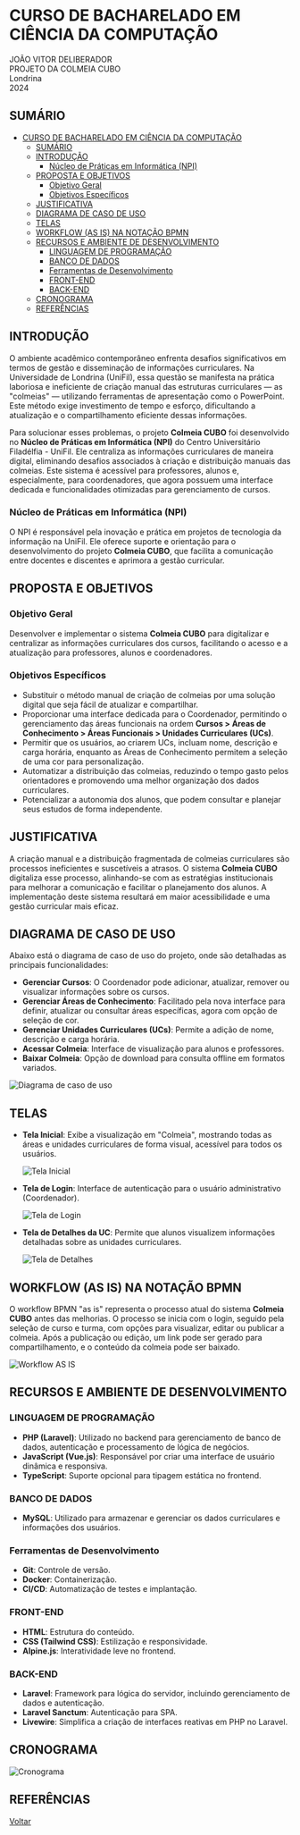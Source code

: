 # CURSO DE BACHARELADO EM CIÊNCIA DA COMPUTAÇÃO  
JOÃO VITOR DELIBERADOR  
PROJETO DA COLMEIA CUBO  
Londrina  
2024

## SUMÁRIO

- [CURSO DE BACHARELADO EM CIÊNCIA DA COMPUTAÇÃO](#curso-de-bacharelado-em-ciência-da-computação)
  - [SUMÁRIO](#sumário)
  - [INTRODUÇÃO](#introdução)
    - [Núcleo de Práticas em Informática (NPI)](#núcleo-de-práticas-em-informática-npi)
  - [PROPOSTA E OBJETIVOS](#proposta-e-objetivos)
    - [Objetivo Geral](#objetivo-geral)
    - [Objetivos Específicos](#objetivos-específicos)
  - [JUSTIFICATIVA](#justificativa)
  - [DIAGRAMA DE CASO DE USO](#diagrama-de-caso-de-uso)
  - [TELAS](#telas)
  - [WORKFLOW (AS IS) NA NOTAÇÃO BPMN](#workflow-as-is-na-notação-bpmn)
  - [RECURSOS E AMBIENTE DE DESENVOLVIMENTO](#recursos-e-ambiente-de-desenvolvimento)
    - [LINGUAGEM DE PROGRAMAÇÃO](#linguagem-de-programação)
    - [BANCO DE DADOS](#banco-de-dados)
    - [Ferramentas de Desenvolvimento](#ferramentas-de-desenvolvimento)
    - [FRONT-END](#front-end)
    - [BACK-END](#back-end)
  - [CRONOGRAMA](#cronograma)
  - [REFERÊNCIAS](#referências)

## INTRODUÇÃO

O ambiente acadêmico contemporâneo enfrenta desafios significativos em termos de gestão e disseminação de informações curriculares. Na Universidade de Londrina (UniFil), essa questão se manifesta na prática laboriosa e ineficiente de criação manual das estruturas curriculares — as "colmeias" — utilizando ferramentas de apresentação como o PowerPoint. Este método exige investimento de tempo e esforço, dificultando a atualização e o compartilhamento eficiente dessas informações.

Para solucionar esses problemas, o projeto **Colmeia CUBO** foi desenvolvido no **Núcleo de Práticas em Informática (NPI)** do Centro Universitário Filadélfia - UniFil. Ele centraliza as informações curriculares de maneira digital, eliminando desafios associados à criação e distribuição manuais das colmeias. Este sistema é acessível para professores, alunos e, especialmente, para coordenadores, que agora possuem uma interface dedicada e funcionalidades otimizadas para gerenciamento de cursos.

### Núcleo de Práticas em Informática (NPI)

O NPI é responsável pela inovação e prática em projetos de tecnologia da informação na UniFil. Ele oferece suporte e orientação para o desenvolvimento do projeto **Colmeia CUBO**, que facilita a comunicação entre docentes e discentes e aprimora a gestão curricular.

## PROPOSTA E OBJETIVOS

### Objetivo Geral
Desenvolver e implementar o sistema **Colmeia CUBO** para digitalizar e centralizar as informações curriculares dos cursos, facilitando o acesso e a atualização para professores, alunos e coordenadores.

### Objetivos Específicos

- Substituir o método manual de criação de colmeias por uma solução digital que seja fácil de atualizar e compartilhar.
- Proporcionar uma interface dedicada para o Coordenador, permitindo o gerenciamento das áreas funcionais na ordem **Cursos > Áreas de Conhecimento > Áreas Funcionais > Unidades Curriculares (UCs)**.
- Permitir que os usuários, ao criarem UCs, incluam nome, descrição e carga horária, enquanto as Áreas de Conhecimento permitem a seleção de uma cor para personalização.
- Automatizar a distribuição das colmeias, reduzindo o tempo gasto pelos orientadores e promovendo uma melhor organização dos dados curriculares.
- Potencializar a autonomia dos alunos, que podem consultar e planejar seus estudos de forma independente.

## JUSTIFICATIVA

A criação manual e a distribuição fragmentada de colmeias curriculares são processos ineficientes e suscetíveis a atrasos. O sistema **Colmeia CUBO** digitaliza esse processo, alinhando-se com as estratégias institucionais para melhorar a comunicação e facilitar o planejamento dos alunos. A implementação deste sistema resultará em maior acessibilidade e uma gestão curricular mais eficaz.

## DIAGRAMA DE CASO DE USO

Abaixo está o diagrama de caso de uso do projeto, onde são detalhadas as principais funcionalidades:

- **Gerenciar Cursos**: O Coordenador pode adicionar, atualizar, remover ou visualizar informações sobre os cursos.
- **Gerenciar Áreas de Conhecimento**: Facilitado pela nova interface para definir, atualizar ou consultar áreas específicas, agora com opção de seleção de cor.
- **Gerenciar Unidades Curriculares (UCs)**: Permite a adição de nome, descrição e carga horária.
- **Acessar Colmeia**: Interface de visualização para alunos e professores.
- **Baixar Colmeia**: Opção de download para consulta offline em formatos variados.

![Diagrama de caso de uso](img/diagramas/casodeuso.png)

## TELAS

- **Tela Inicial**: Exibe a visualização em "Colmeia", mostrando todas as áreas e unidades curriculares de forma visual, acessível para todos os usuários.
  
  ![Tela Inicial](img/telas/telainicial.png)

- **Tela de Login**: Interface de autenticação para o usuário administrativo (Coordenador).
  
  ![Tela de Login](img/telas/telalogin.png)

- **Tela de Detalhes da UC**: Permite que alunos visualizem informações detalhadas sobre as unidades curriculares.

  ![Tela de Detalhes](img/telas/telacomfuncao.png)

## WORKFLOW (AS IS) NA NOTAÇÃO BPMN

O workflow BPMN "as is" representa o processo atual do sistema **Colmeia CUBO** antes das melhorias. O processo se inicia com o login, seguido pela seleção de curso e turma, com opções para visualizar, editar ou publicar a colmeia. Após a publicação ou edição, um link pode ser gerado para compartilhamento, e o conteúdo da colmeia pode ser baixado.

![Workflow AS IS](img/diagramas/as-is.png)

## RECURSOS E AMBIENTE DE DESENVOLVIMENTO

### LINGUAGEM DE PROGRAMAÇÃO

- **PHP (Laravel)**: Utilizado no backend para gerenciamento de banco de dados, autenticação e processamento de lógica de negócios.
- **JavaScript (Vue.js)**: Responsável por criar uma interface de usuário dinâmica e responsiva.
- **TypeScript**: Suporte opcional para tipagem estática no frontend.

### BANCO DE DADOS

- **MySQL**: Utilizado para armazenar e gerenciar os dados curriculares e informações dos usuários.

### Ferramentas de Desenvolvimento

- **Git**: Controle de versão.
- **Docker**: Containerização.
- **CI/CD**: Automatização de testes e implantação.

### FRONT-END

- **HTML**: Estrutura do conteúdo.
- **CSS (Tailwind CSS)**: Estilização e responsividade.
- **Alpine.js**: Interatividade leve no frontend.

### BACK-END

- **Laravel**: Framework para lógica do servidor, incluindo gerenciamento de dados e autenticação.
- **Laravel Sanctum**: Autenticação para SPA.
- **Livewire**: Simplifica a criação de interfaces reativas em PHP no Laravel.

## CRONOGRAMA

![Cronograma](img/CronogramaEstagio.png)

## REFERÊNCIAS

[Voltar](readme.md)
